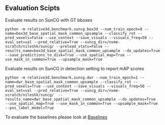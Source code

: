 ## Evaluation Scipts
Evaluate results on SunCG with GT bboxes

```
python -m relative3d.benchmark.suncg.box3d --num_train_epoch=8 --name=box3d_base_spatial_mask_common_upsample --classify_rot --pred_voxels=False --use_context --save_visuals --visuals_freq=50 --eval_set=val --pred_relative=True --suncg_dir=/nvme-scratch/nileshk/suncg/ --preload_stats=False --results_name=box3d_base_spatial_mask_common_upsample --do_updates=True --save_predictions_to_disk=True --use_spatial_map=True --use_mask_in_common=True --upsample_mask=True
```

Evaluate results on SunCG in detection setting to report mAP scores

```
python -m relative3d.benchmark.suncg.dwr --num_train_epoch=1 --name=dwr_base_spatial_mask_common_upsample --classify_rot --pred_voxels=True --use_context --save_visuals --visuals_freq=50 --eval_set=val --pred_relative=True --suncg_dir=/nvme-scratch/nileshk/suncg/  --results_name=dwr_base_spatial_mask_common_upsample --do_updates=True  --use_spatial_map=True --use_mask_in_common=True --upsample_mask=True --pos_label_model=True
```


To evaluate the baselines please look at [Baselines](baselines.md)

